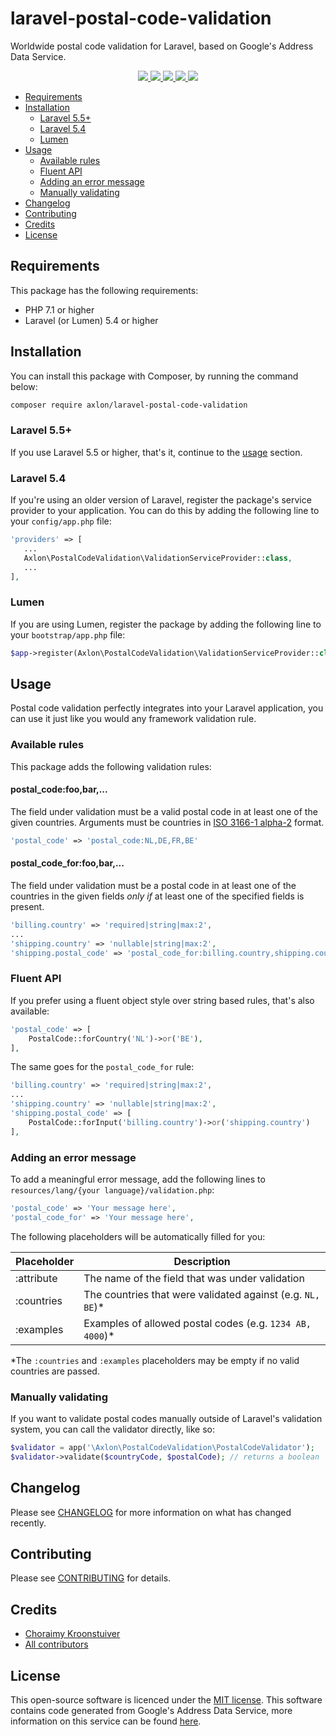 # laravel-postal-code-validation
Worldwide postal code validation for Laravel, based on Google's Address Data Service.

<p align="center">
    <a href="https://travis-ci.org/axlon/laravel-postal-code-validation">
        <img src="https://travis-ci.org/axlon/laravel-postal-code-validation.svg?branch=master">
    </a>
    <a href="https://packagist.org/packages/axlon/laravel-postal-code-validation">
        <img src="https://poser.pugx.org/axlon/laravel-postal-code-validation/downloads">
    </a>
    <a href="https://packagist.org/packages/axlon/laravel-postal-code-validation">
        <img src="https://poser.pugx.org/axlon/laravel-postal-code-validation/version">
    </a>
    <a href="https://scrutinizer-ci.com/g/axlon/laravel-postal-code-validation">
        <img src="https://scrutinizer-ci.com/g/axlon/laravel-postal-code-validation/badges/coverage.png?b=master">
    </a>
    <a href="https://packagist.org/packages/axlon/laravel-postal-code-validation">
        <img src="https://poser.pugx.org/axlon/laravel-postal-code-validation/license">
    </a>
</p>

- [Requirements](#requirements)
- [Installation](#installation)
    - [Laravel 5.5+](#laravel-55)
    - [Laravel 5.4](#laravel-54)
    - [Lumen](#lumen)
- [Usage](#usage)
    - [Available rules](#available-rules)
    - [Fluent API](#fluent-api)
    - [Adding an error message](#adding-an-error-message)
    - [Manually validating](#manually-validating)
- [Changelog](#changelog)
- [Contributing](#contributing)
- [Credits](#credits)
- [License](#license)

## Requirements
This package has the following requirements:

- PHP 7.1 or higher
- Laravel (or Lumen) 5.4 or higher

## Installation
You can install this package with Composer, by running the command below:

```bash
composer require axlon/laravel-postal-code-validation
```

### Laravel 5.5+
If you use Laravel 5.5 or higher, that's it, continue to the [usage](#usage) section.

### Laravel 5.4
If you're using an older version of Laravel, register the package's service provider to your application. You can do
this by adding the following line to your `config/app.php` file:

```php
'providers' => [
   ...
   Axlon\PostalCodeValidation\ValidationServiceProvider::class,
   ...
],
```

### Lumen
If you are using Lumen, register the package by adding the following line to your `bootstrap/app.php` file:

```php
$app->register(Axlon\PostalCodeValidation\ValidationServiceProvider::class);
```

## Usage
Postal code validation perfectly integrates into your Laravel application, you can use it just like you would any
framework validation rule.

### Available rules
This package adds the following validation rules:

#### postal_code:foo,bar,...
The field under validation must be a valid postal code in at least one of the given countries. Arguments must be
countries in [ISO 3166-1 alpha-2](https://en.wikipedia.org/wiki/ISO_3166-1_alpha-2) format.

```php
'postal_code' => 'postal_code:NL,DE,FR,BE'
```

#### postal_code_for:foo,bar,...
The field under validation must be a postal code in at least one of the countries in the given fields _only if_ at least
one of the specified fields is present.

```php
'billing.country' => 'required|string|max:2',
...
'shipping.country' => 'nullable|string|max:2',
'shipping.postal_code' => 'postal_code_for:billing.country,shipping.country'
```

### Fluent API
If you prefer using a fluent object style over string based rules, that's also available:

```php
'postal_code' => [
    PostalCode::forCountry('NL')->or('BE'),
],
```

The same goes for the `postal_code_for` rule:

```php
'billing.country' => 'required|string|max:2',
...
'shipping.country' => 'nullable|string|max:2',
'shipping.postal_code' => [
    PostalCode::forInput('billing.country')->or('shipping.country')
],
```

### Adding an error message
To add a meaningful error message, add the following lines to `resources/lang/{your language}/validation.php`:

```php
'postal_code' => 'Your message here',
'postal_code_for' => 'Your message here',
```

The following placeholders will be automatically filled for you:

Placeholder | Description
------------|------------
:attribute  | The name of the field that was under validation
:countries  | The countries that were validated against (e.g. `NL, BE`)*
:examples   | Examples of allowed postal codes (e.g. `1234 AB, 4000`)*

*The `:countries` and `:examples` placeholders may be empty if no valid countries are passed.

### Manually validating
If you want to validate postal codes manually outside of Laravel's validation system, you can call the validator
directly, like so:

```php
$validator = app('\Axlon\PostalCodeValidation\PostalCodeValidator');
$validator->validate($countryCode, $postalCode); // returns a boolean
```

## Changelog
Please see [CHANGELOG](CHANGELOG.md) for more information on what has changed recently.

## Contributing
Please see [CONTRIBUTING](CONTRIBUTING.md) for details.

## Credits
- [Choraimy Kroonstuiver](https://github.com/axlon)
- [All contributors](https://github.com/axlon/laravel-postal-code-validation/contributors)

## License
This open-source software is licenced under the [MIT license](LICENSE.md). This software contains code generated from
Google's Address Data Service, more information on this service can be found
[here](https://github.com/google/libaddressinput/wiki/AddressValidationMetadata).
